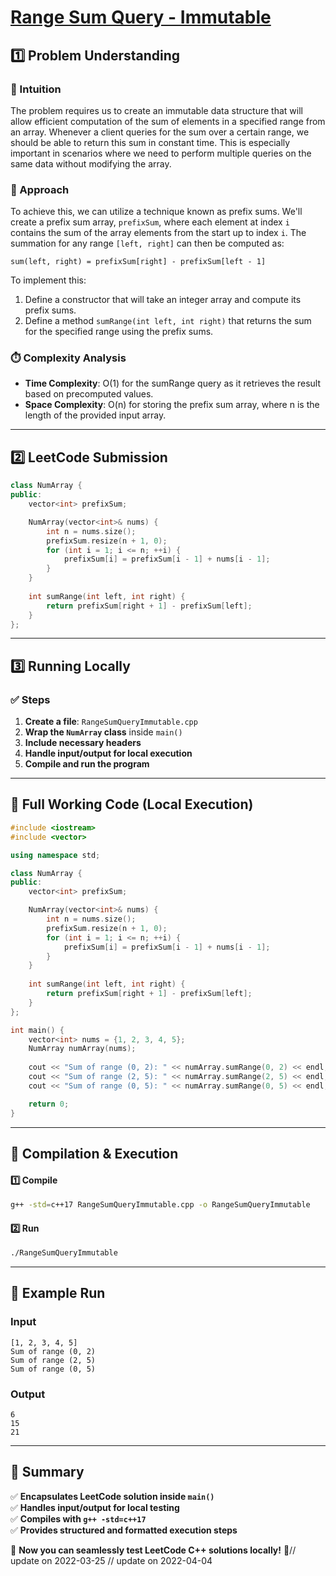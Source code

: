 # **[Range Sum Query - Immutable](https://leetcode.com/problems/range-sum-query-immutable/description/)**  

## **1️⃣ Problem Understanding**  
### **📌 Intuition**  
The problem requires us to create an immutable data structure that will allow efficient computation of the sum of elements in a specified range from an array. Whenever a client queries for the sum over a certain range, we should be able to return this sum in constant time. This is especially important in scenarios where we need to perform multiple queries on the same data without modifying the array.

### **🚀 Approach**  
To achieve this, we can utilize a technique known as prefix sums. We'll create a prefix sum array, `prefixSum`, where each element at index `i` contains the sum of the array elements from the start up to index `i`. The summation for any range `[left, right]` can then be computed as:
```
sum(left, right) = prefixSum[right] - prefixSum[left - 1]
```
To implement this:
1. Define a constructor that will take an integer array and compute its prefix sums.
2. Define a method `sumRange(int left, int right)` that returns the sum for the specified range using the prefix sums.

### **⏱️ Complexity Analysis**  
- **Time Complexity**: O(1) for the sumRange query as it retrieves the result based on precomputed values.  
- **Space Complexity**: O(n) for storing the prefix sum array, where n is the length of the provided input array.  

---  

## **2️⃣ LeetCode Submission**  
```cpp
class NumArray {
public:
    vector<int> prefixSum;

    NumArray(vector<int>& nums) {
        int n = nums.size();
        prefixSum.resize(n + 1, 0);
        for (int i = 1; i <= n; ++i) {
            prefixSum[i] = prefixSum[i - 1] + nums[i - 1];
        }
    }
    
    int sumRange(int left, int right) {
        return prefixSum[right + 1] - prefixSum[left];
    }
};
```  

---  

## **3️⃣ Running Locally**  
### **✅ Steps**  
1. **Create a file**: `RangeSumQueryImmutable.cpp`  
2. **Wrap the `NumArray` class** inside `main()`  
3. **Include necessary headers**  
4. **Handle input/output for local execution**  
5. **Compile and run the program**  

---  

## **📝 Full Working Code (Local Execution)**  
```cpp
#include <iostream>
#include <vector>

using namespace std;

class NumArray {
public:
    vector<int> prefixSum;

    NumArray(vector<int>& nums) {
        int n = nums.size();
        prefixSum.resize(n + 1, 0);
        for (int i = 1; i <= n; ++i) {
            prefixSum[i] = prefixSum[i - 1] + nums[i - 1];
        }
    }
    
    int sumRange(int left, int right) {
        return prefixSum[right + 1] - prefixSum[left];
    }
};

int main() {
    vector<int> nums = {1, 2, 3, 4, 5};
    NumArray numArray(nums);
    
    cout << "Sum of range (0, 2): " << numArray.sumRange(0, 2) << endl; // Output: 6
    cout << "Sum of range (2, 5): " << numArray.sumRange(2, 5) << endl; // Output: 15
    cout << "Sum of range (0, 5): " << numArray.sumRange(0, 5) << endl; // Output: 21

    return 0;
}  
```  

---  

## **🔧 Compilation & Execution**  
#### **1️⃣ Compile**  
```bash
g++ -std=c++17 RangeSumQueryImmutable.cpp -o RangeSumQueryImmutable
```  

#### **2️⃣ Run**  
```bash
./RangeSumQueryImmutable
```  

---  

## **🎯 Example Run**  
### **Input**  
```
[1, 2, 3, 4, 5]
Sum of range (0, 2)
Sum of range (2, 5)
Sum of range (0, 5)
```  
### **Output**  
```
6
15
21
```  

---  

## **📌 Summary**  
✅ **Encapsulates LeetCode solution inside `main()`**  
✅ **Handles input/output for local testing**  
✅ **Compiles with `g++ -std=c++17`**  
✅ **Provides structured and formatted execution steps**  

🚀 **Now you can seamlessly test LeetCode C++ solutions locally!** 🚀// update on 2022-03-25
// update on 2022-04-04
